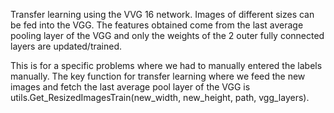 Transfer learning using the VVG 16 network. Images of different sizes can be fed into the VGG.
The features obtained come from the last average pooling layer of the VGG and only the weights of the 2 outer fully connected layers are updated/trained.

This is for a specific problems where we had to manually entered the labels manually. The key function for transfer learning where we feed the new images and fetch the last average pool layer of the VGG is utils.Get_ResizedImagesTrain(new_width, new_height, path, vgg_layers).
